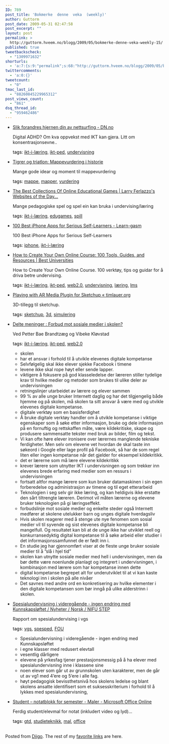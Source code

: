 ```yaml
---
ID: 789
post_title: 'Bokmerke  denne  veka  (weekly)'
author: Guttorm
post_date: 2009-05-31 02:47:58
post_excerpt: ""
layout: post
permalink: >
  http://guttorm.hveem.no/blogg/2009/05/bokmerke-denne-veka-weekly-15/
published: true
tweetbackscheck:
  - "1309971632"
shorturls:
  - 'a:7:{s:9:"permalink";s:68:"http://guttorm.hveem.no/blogg/2009/05/bokmerke-denne-veka-weekly-15/";s:7:"tinyurl";s:25:"http://tinyurl.com/pspu9n";s:4:"isgd";s:17:"http://is.gd/MXrQ";s:5:"bitly";s:19:"http://bit.ly/IFKe9";s:5:"snipr";s:22:"http://snipr.com/jc3m1";s:5:"snurl";s:22:"http://snurl.com/jc3m1";s:7:"snipurl";s:24:"http://snipurl.com/jc3m1";}'
twittercomments:
  - 'a:0:{}'
tweetcount:
  - "0"
tmac_last_id:
  - "88260845229965312"
post_views_count:
  - "861"
dsq_thread_id:
  - "959462486"
---
```

<ul class='diigo-linkroll'><li><p class='diigo-link'><a rel='nofollow' href='http://www.dn.no/d2/article1677104.ece'>Slik forandres hjernen din av nettsurfing - DN.no</a></p><p class='diigo-description'>Digital ADHD? Om kva oppvekst med IKT kan gjera. Litt om konsentrasjonsevne..</p><p class='diigo-tags'><a style='color:#000 !important;text-decoration:none !important;' href='http://www.diigo.com/cloud/guttorm1979'>tags</a>: <a href='http://www.diigo.com/user/guttorm1979/ikt-i-læring'>ikt-i-læring</a>, <a href='http://www.diigo.com/user/guttorm1979/ikt-ped'>ikt-ped</a>, <a href='http://www.diigo.com/user/guttorm1979/undervisning'>undervisning</a></p></li><li><p class='diigo-link'><a rel='nofollow' href='http://tigrerogtriatlon.blogspot.com/2009/03/mappevurdering-i-historie.html'>Tigrer og triatlon: Mappevurdering i historie</a></p><p class='diigo-description'>Mange gode idear og moment til mappevurdering</p><p class='diigo-tags'><a style='color:#000 !important;text-decoration:none !important;' href='http://www.diigo.com/cloud/guttorm1979'>tags</a>: <a href='http://www.diigo.com/user/guttorm1979/mappe'>mappe</a>, <a href='http://www.diigo.com/user/guttorm1979/mapper'>mapper</a>, <a href='http://www.diigo.com/user/guttorm1979/vurdering'>vurdering</a></p></li><li><p class='diigo-link'><a rel='nofollow' href='http://larryferlazzo.edublogs.org/2009/05/21/the-best-collections-of-online-educational-games'>The Best Collections Of Online Educational Games | Larry Ferlazzo's Websites of the Day...</a></p><p class='diigo-description'>Mange pedagogiske spel og spel ein kan bruka i undervising/læring</p><p class='diigo-tags'><a style='color:#000 !important;text-decoration:none !important;' href='http://www.diigo.com/cloud/guttorm1979'>tags</a>: <a href='http://www.diigo.com/user/guttorm1979/ikt-i-læring'>ikt-i-læring</a>, <a href='http://www.diigo.com/user/guttorm1979/edugames'>edugames</a>, <a href='http://www.diigo.com/user/guttorm1979/spill'>spill</a></p></li><li><p class='diigo-link'><a rel='nofollow' href='http://www.bachelorsdegreeonline.com/blog/2009/100-best-iphone-apps-for-serious-self-learners'>100 Best iPhone Apps for Serious Self-Learners - Learn-gasm</a></p><p class='diigo-description'>100 Best iPhone Apps for Serious Self-Learners</p><p class='diigo-tags'><a style='color:#000 !important;text-decoration:none !important;' href='http://www.diigo.com/cloud/guttorm1979'>tags</a>: <a href='http://www.diigo.com/user/guttorm1979/iphone'>iphone</a>, <a href='http://www.diigo.com/user/guttorm1979/ikt-i-læring'>ikt-i-læring</a></p></li><li><p class='diigo-link'><a rel='nofollow' href='http://www.bestuniversities.com/blog/2009/how-to-create-your-own-online-course-100-tools-guides-and-resources'>How to Create Your Own Online Course: 100 Tools, Guides, and Resources | Best Universities</a></p><p class='diigo-description'>How to Create Your Own Online Course.
100 verktøy, tips og guidar for å driva betre undervising.</p><p class='diigo-tags'><a style='color:#000 !important;text-decoration:none !important;' href='http://www.diigo.com/cloud/guttorm1979'>tags</a>: <a href='http://www.diigo.com/user/guttorm1979/ikt-i-læring'>ikt-i-læring</a>, <a href='http://www.diigo.com/user/guttorm1979/ikt-ped'>ikt-ped</a>, <a href='http://www.diigo.com/user/guttorm1979/web2.0'>web2.0</a>, <a href='http://www.diigo.com/user/guttorm1979/undervisning'>undervisning</a>, <a href='http://www.diigo.com/user/guttorm1979/læring'>læring</a>, <a href='http://www.diigo.com/user/guttorm1979/lms'>lms</a></p></li><li><p class='diigo-link'><a rel='nofollow' href='http://timlauer.org/2009/05/13/playing-with-ar-media-plugin-for-sketchup'>Playing with AR Media Plugin for Sketchup « timlauer.org</a></p><p class='diigo-description'>3D-tillegg til sketchup. </p><p class='diigo-tags'><a style='color:#000 !important;text-decoration:none !important;' href='http://www.diigo.com/cloud/guttorm1979'>tags</a>: <a href='http://www.diigo.com/user/guttorm1979/sketchup'>sketchup</a>, <a href='http://www.diigo.com/user/guttorm1979/3d'>3d</a>, <a href='http://www.diigo.com/user/guttorm1979/simulering'>simulering</a></p></li><li><p class='diigo-link'><a rel='nofollow' href='http://deltemeninger.no/-/bulletin/show/324364_forbud-mot-sosiale-medier-i-skolen'>Delte meninger : Forbud mot sosiale medier i skolen?</a></p><p class='diigo-description'>Ved Petter Bae Brandtzæg og Vibeke Kløvstad</p><p class='diigo-tags'><a style='color:#000 !important;text-decoration:none !important;' href='http://www.diigo.com/cloud/guttorm1979'>tags</a>: <a href='http://www.diigo.com/user/guttorm1979/ikt-i-læring'>ikt-i-læring</a>, <a href='http://www.diigo.com/user/guttorm1979/ikt-ped'>ikt-ped</a>, <a href='http://www.diigo.com/user/guttorm1979/web2.0'>web2.0</a></p><ul class='diigo-highlights'><li><div class="content">skolen</div></li><li><div class="content">har et ansvar i forhold til å utvikle elevenes digitale kompetanse</div></li><li><div class="content">Selvfølgelig skal ikke elever sjekke Facebook i timene</div></li><li><div class="content">levene ikke skal rope høyt eller sende lapper.</div></li><li><div class="content">viktigere å fokusere på god klasseledelse der læreren stiller tydelige krav til hvilke medier og metoder som brukes til ulike deler av undervisningen</div></li><li><div class="content">retningslinjer utarbeidet av lærere og elever sammen</div></li><li><div class="content">99 % av alle unge bruker Internett daglig og har det tilgjengelig både hjemme og på skolen, må skolen ta sitt ansvar å være med og utvikle elevenes digitale kompetanse.</div></li><li><div class="content">digitale verktøy som en basisferdighet</div></li><li><div class="content">Å bruke digitale verktøy handler om å utvikle kompetanse i viktige egenskaper som å søke etter informasjon, bruke og dele informasjon på en fornuftig og rettskaffen måte, være kildekritiske, skape og produsere sammensatte tekster med bruk av bilder, film og tekst.</div></li><li><div class="content">Vi kan ofte høre elever ironisere over lærernes manglende tekniske ferdigheter. Men selv om elevene vet hvordan de skal taste inn søkeord i Google eller lage profil på Facebook, så har de som regel liten eller ingen kompetanse når det gjelder for eksempel kildekritikk.</div></li><li><div class="content">det er lærerne som må lære elevene kildekritikk</div></li><li><div class="content">krever lærere som utnytter IKT i undervisningen og som trekker inn elevenes brede erfaring med medier som en ressurs i undervisningen</div></li><li><div class="content">fortsatt altfor mange lærere som kun bruker datamaskinen i sin egen forberedelse og administrasjon av timene og til eget etterarbeid</div></li><li><div class="content">Teknologien i seg selv gir ikke læring, og kan heldigvis ikke erstatte den sårt tiltrengte læreren. Derimot vil måten lærerne og elevene bruker teknologien på gi læringseffekt.</div></li><li><div class="content">forbudslinje mot sosiale medier og enkelte steder også Internett medfører at skolene utelukker barn og unges digitale hverdagsliv</div></li><li><div class="content">Hvis skolen reagerer med å stenge ute nye fenomen som sosial medier vil til syvende og sist elevenes digitale kompetanse bli mangelfull. Og resultatet kan bli at de unge ikke har utviklet reell og konkurransedyktig digital kompetanse til å søke arbeid eller studier i det informasjonssamfunnet de er født inn i.</div></li><li><div class="content">En studie jeg har gjennomført viser at de fleste unge bruker sosiale medier til å ”slå i hjel tid”</div></li><li><div class="content">skolen kan utnytte sosiale medier med hell i undervisningen, men da bør dette være noenlunde planlagt og integrert i undervisningen, i kombinasjon med lærere som har kompetanse innen dette</div></li><li><div class="content">digital kompetanse begrepet alt for underutviklet til at vi kan kaste teknologi inn i skolen på alle nivåer</div></li><li><div class="content">Det savnes med andre ord en konkretisering av hvilke elementer i den digitale kompetansen som bør inngå på ulike alderstrinn i skolen.</div></li></ul></li><li><p class='diigo-link'><a rel='nofollow' href='http://www.nifustep.no/norsk/nyheter/spesialundervisning_i_videregaaende_ingen_endring_med_kunnskapsloeftet'>Spesialundervisning i videregående - ingen endring med Kunnskapsløftet / Nyheter / Norsk / NIFU STEP</a></p><p class='diigo-description'>Rapport om spesialundervising i vgs</p><p class='diigo-tags'><a style='color:#000 !important;text-decoration:none !important;' href='http://www.diigo.com/cloud/guttorm1979'>tags</a>: <a href='http://www.diigo.com/user/guttorm1979/vgs'>vgs</a>, <a href='http://www.diigo.com/user/guttorm1979/spesped'>spesped</a>, <a href='http://www.diigo.com/user/guttorm1979/FOU'>FOU</a></p><ul class='diigo-highlights'><li><div class="content">Spesialundervisning i videregående - ingen endring med Kunnskapsløftet</div></li><li><div class="content">i egne klasser med redusert elevtall</div></li><li><div class="content">vesentlig dårligere</div></li><li><div class="content">elevene på yrkesfag tjener prestasjonsmessig på å ha elever med spesialundervisning inne i klassene sine</div></li><li><div class="content">noen elever som går ut av grunnskolen uten karakterer, men de går ut av vg1 med 4’ere og 5’ere i alle fag.</div></li><li><div class="content">høyt pedagogisk bevissthetsnivå hos skolens ledelse og blant skolens ansatte identifisert som et suksesskriterium i forhold til å lykkes med spesialundervisning,</div></li></ul></li><li><p class='diigo-link'><a rel='nofollow' href='http://office.microsoft.com/nb-no/templates/TC102117701044.aspx?CategoryID=CT011439441044&av=ZSC000'>Student – notatblokk for semester - Maler - Microsoft Office Online</a></p><p class='diigo-description'>Ferdig student/elevmal for notat (inkludert video og lyd)...</p><p class='diigo-tags'><a style='color:#000 !important;text-decoration:none !important;' href='http://www.diigo.com/cloud/guttorm1979'>tags</a>: <a href='http://www.diigo.com/user/guttorm1979/gtd'>gtd</a>, <a href='http://www.diigo.com/user/guttorm1979/studieteknikk'>studieteknikk</a>, <a href='http://www.diigo.com/user/guttorm1979/mal'>mal</a>, <a href='http://www.diigo.com/user/guttorm1979/office'>office</a></p></li></ul><br />Posted from <a href='http://www.diigo.com'>Diigo</a>. The rest of my <a href='http://www.diigo.com/user/guttorm1979'>favorite links</a> are here.